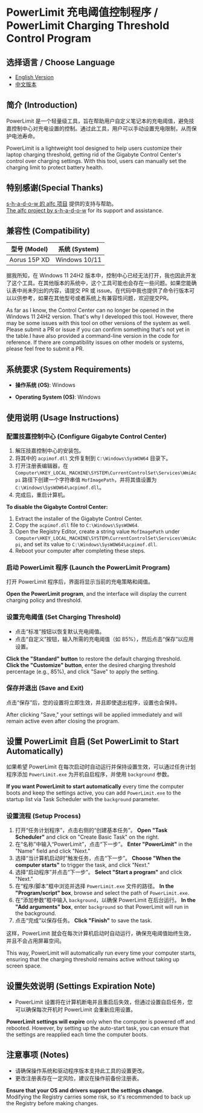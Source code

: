 # PowerLimit 充电阈值控制程序 / PowerLimit Charging Threshold Control Program

## 选择语言 / Choose Language
- [English Version](./README_en.md)
- [中文版本](./README_zh.md)

## 简介 (Introduction)
PowerLimit 是一个轻量级工具，旨在帮助用户自定义笔记本的充电阈值，避免技嘉控制中心对充电设置的控制。通过此工具，用户可以手动设置充电限制，从而保护电池寿命。

PowerLimit is a lightweight tool designed to help users customize their laptop charging threshold, getting rid of the Gigabyte Control Center's control over charging settings. With this tool, users can manually set the charging limit to protect battery health.

## 特别感谢(Special Thanks)
[s-h-a-d-o-w 的 alfc 项目](https://github.com/s-h-a-d-o-w/alfc) 提供的支持与帮助。  
[The alfc project by s-h-a-d-o-w](https://github.com/s-h-a-d-o-w/alfc) for its support and assistance.

## 兼容性 (Compatibility)

| 型号 (Model) | 系统 (System)        | 
|--------------|----------------------|
| Aorus 15P XD | Windows 10/11        | 

据我所知，在 Windows 11 24H2 版本中，控制中心已经无法打开，我也因此开发了这个工具。在其他版本的系统中，这个工具可能也会存在一些问题。如果您能确认表中尚未列出的内容，请提交 PR 或 issue。在代码中我也提供了命令行版本可以以供参考，如果在其他型号或者系统上有兼容性问题，欢迎提交PR。

As far as I know, the Control Center can no longer be opened in the Windows 11 24H2 version. That's why I developed this tool. However, there may be some issues with this tool on other versions of the system as well. Please submit a PR or issue if you can confirm something that's not yet in the table.I have also provided a command-line version in the code for reference. If there are compatibility issues on other models or systems, please feel free to submit a PR.

## 系统要求 (System Requirements)
- **操作系统 (OS)**: Windows

- **Operating System (OS)**: Windows

## 使用说明 (Usage Instructions)

### 配置技嘉控制中心 (Configure Gigabyte Control Center)
1. 解压技嘉控制中心的安装包。
2. 将其中的 `acpimof.dll` 文件复制到 `C:\Windows\SysWOW64` 目录下。
3. 打开注册表编辑器，在 `Computer\HKEY_LOCAL_MACHINE\SYSTEM\CurrentControlSet\Services\WmiAcpi` 路径下创建一个字符串值 `MofImagePath`，并将其值设置为 `C:\Windows\SysWOW64\acpimof.dll`。
4. 完成后，重启计算机。

**To disable the Gigabyte Control Center:**
1. Extract the installer of the Gigabyte Control Center.
2. Copy the `acpimof.dll` file to `C:\Windows\SysWOW64`.
3. Open the Registry Editor, create a string value `MofImagePath` under `Computer\HKEY_LOCAL_MACHINE\SYSTEM\CurrentControlSet\Services\WmiAcpi`, and set its value to `C:\Windows\SysWOW64\acpimof.dll`.
4. Reboot your computer after completing these steps.

### 启动 PowerLimit 程序 (Launch the PowerLimit Program)
打开 PowerLimit 程序后，界面将显示当前的充电策略和阈值。

**Open the PowerLimit program**, and the interface will display the current charging policy and threshold.

### 设置充电阈值 (Set Charging Threshold)
- 点击“标准”按钮以恢复默认充电阈值。
- 点击“自定义”按钮，输入所需的充电阈值（如 85%），然后点击“保存”以应用设置。

**Click the "Standard" button** to restore the default charging threshold.  
**Click the "Customize" button**, enter the desired charging threshold percentage (e.g., 85%), and click "Save" to apply the setting.

### 保存并退出 (Save and Exit)
点击“保存”后，您的设置将立即生效，并且即使退出程序，设置也会保持。

After clicking "Save," your settings will be applied immediately and will remain active even after closing the program.

## 设置 PowerLimit 自启 (Set PowerLimit to Start Automatically)
如果希望 PowerLimit 在每次启动时自动运行并保持设置生效，可以通过任务计划程序添加 `PowerLimit.exe` 为开机自启程序，并使用 `background` 参数。

**If you want PowerLimit to start automatically** every time the computer boots and keep the settings active, you can add `PowerLimit.exe` to the startup list via Task Scheduler with the `background` parameter.

### 设置流程 (Setup Process)
1. 打开“任务计划程序”，点击右侧的“创建基本任务”。
   **Open "Task Scheduler"** and click on "Create Basic Task" on the right.
2. 在“名称”中输入“PowerLimit”，点击“下一步”。
   **Enter "PowerLimit"** in the "Name" field and click "Next."
3. 选择“当计算机启动时”触发任务，点击“下一步”。
   **Choose "When the computer starts"** to trigger the task, and click "Next."
4. 选择“启动程序”并点击“下一步”。
   **Select "Start a program"** and click "Next."
5. 在“程序/脚本”框中浏览并选择 `PowerLimit.exe` 文件的路径。
   **In the "Program/script" box**, browse and select the path of `PowerLimit.exe`.
6. 在“添加参数”框中输入 `background`，以确保 PowerLimit 在后台运行。
   **In the "Add arguments" box**, enter `background` so that PowerLimit will run in the background.
7. 点击“完成”以保存任务。
   **Click "Finish"** to save the task.

这样，PowerLimit 就会在每次计算机启动时自动运行，确保充电阈值始终生效，并且不会占用屏幕空间。

This way, PowerLimit will automatically run every time your computer starts, ensuring that the charging threshold remains active without taking up screen space.

## 设置失效说明 (Settings Expiration Note)
- PowerLimit 设置将在计算机断电并且重启后失效，但通过设置自启任务，您可以确保每次开机时 PowerLimit 会重新应用设置。

**PowerLimit settings will expire** only when the computer is powered off and rebooted. However, by setting up the auto-start task, you can ensure that the settings are reapplied each time the computer boots.

## 注意事项 (Notes)
- 请确保操作系统和驱动程序版本支持此工具的设置更改。
- 更改注册表存在一定风险，建议在操作前备份注册表。

**Ensure that your OS and drivers support the settings change.**  
Modifying the Registry carries some risk, so it's recommended to back up the Registry before making changes.

